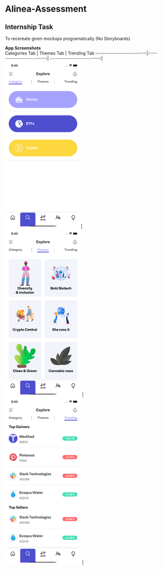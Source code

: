 # Alinea-Assessment

<h2>Internship Task</h2>

To recereate given mockups programatically (No Storyboards)



**App Screenshots** <br>
Categories Tab |        Themes Tab      |  Trending Tab
:-------------------------:|:-------------------------:| :-------------------------:|
<img src="sc_3.png" width="250" height="550" />|<img src="sc_2.png" width="250" height="550" /> | <img src="sc_1.png" width="250" height="550" /> |


